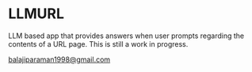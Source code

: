 # LLMURL
LLM based app that provides answers when user prompts regarding the contents of a URL page. This is still a work in progress.

balajiparaman1998@gmail.com
